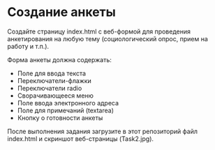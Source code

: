 # Создание анкеты

Создайте страницу index.html с веб-формой для проведения анкетирования на любую тему (социологический опрос, прием на работу и т.п.).

Форма анкеты должна содержать:

- Поле для ввода текста
- Переключатели-флажки
- Переключатели radio
- Сворачивающееся меню
- Поле ввода электронного адреса
- Поле для примечаний (textarea)
- Кнопку о готовности анкеты

После выполнения задания загрузите в этот репозиторий файл index.html и скриншот веб-страницы (Task2.jpg).
